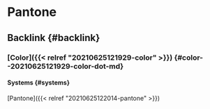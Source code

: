 # Pantone


## Backlink {#backlink}


### [Color]({{< relref "20210625121929-color" >}}) {#color--20210625121929-color-dot-md}


#### Systems {#systems}

[Pantone]({{< relref "20210625122014-pantone" >}})
